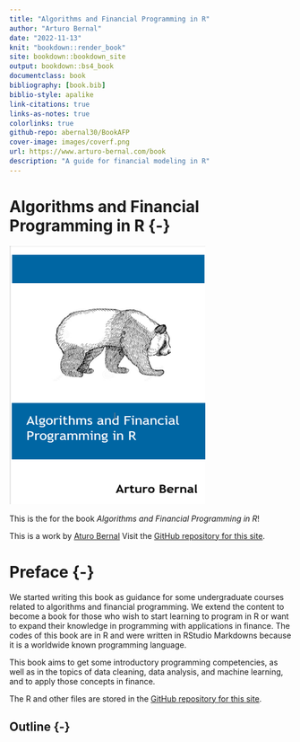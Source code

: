 ```yaml
--- 
title: "Algorithms and Financial Programming in R"
author: "Arturo Bernal"
date: "2022-11-13"
knit: "bookdown::render_book"
site: bookdown::bookdown_site
output: bookdown::bs4_book
documentclass: book
bibliography: [book.bib]
biblio-style: apalike
link-citations: true
links-as-notes: true
colorlinks: true
github-repo: abernal30/BookAFP 
cover-image: images/coverf.png
url: https://www.arturo-bernal.com/book
description: "A guide for financial modeling in R"
---
```





# Algorithms and Financial Programming in R {-}

<a href=""><img src="images/coverf.png" width="350" height="460" alt="Buy from Amazon" class="cover" /></a>

This is the for the book *Algorithms and Financial Programming in R*! 

This is a work by [Aturo Bernal](https://www.arturo-bernal.com/index.html) 
Visit the [GitHub repository for this site](https://github.com/abernal30/BookAFP). 

<script>
  (function(i,s,o,g,r,a,m){i['GoogleAnalyticsObject']=r;i[r]=i[r]||function(){
  (i[r].q=i[r].q||[]).push(arguments)},i[r].l=1*new Date();a=s.createElement(o),
  m=s.getElementsByTagName(o)[0];a.async=1;a.src=g;m.parentNode.insertBefore(a,m)
  })(window,document,'script','https://www.google-analytics.com/analytics.js','ga');

  ga('create', 'UA-68765210-2', 'auto');
  ga('send', 'pageview');

</script>


# Preface {-}

We started writing this book as guidance for some undergraduate courses related to algorithms and financial programming. We extend the content to become a book for those who wish to start learning to program in R or want to expand their knowledge in programming with applications in finance. The codes of this book are in R and were written in RStudio Markdowns because it is a worldwide known programming language.

This book aims to get some introductory programming competencies, as well as in the topics of data cleaning, data analysis, and machine learning, and to apply those concepts in finance.

The R and other files are stored in the [GitHub repository for this site](https://github.com/abernal30/BookAFP). 

## Outline {-}

